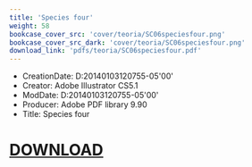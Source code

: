 ```yaml
---
title: 'Species four'
weight: 58
bookcase_cover_src: 'cover/teoria/SC06speciesfour.png'
bookcase_cover_src_dark: 'cover/teoria/SC06speciesfour.png'
download_link: 'pdfs/teoria/SC06speciesfour.pdf'
---
```


- CreationDate: D:20140103120755-05'00'
- Creator: Adobe Illustrator CS5.1
- ModDate: D:20140103120755-05'00'
- Producer: Adobe PDF library 9.90
- Title: Species four
# [DOWNLOAD](/pdfs/teoria/SC06speciesfour.pdf)
